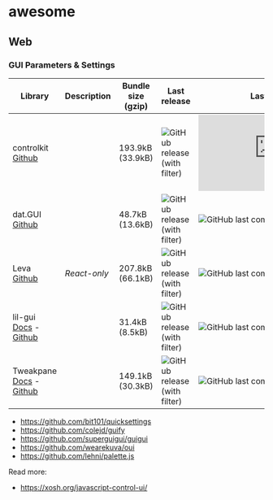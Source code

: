 # awesome

## Web

### GUI Parameters & Settings

| Library | Description | Bundle size (gzip) | Last release | Last activity | Downloads |
| --- | --- | --- | --- | --- | --- |
| controlkit<br />[Github](https://github.com/automat/controlkit.js) | | 193.9kB (33.9kB) | ![GitHub release (with filter)](https://img.shields.io/npm/v/controlkit?logo=npm&label=) | ![GitHub last commit](https://img.shields.io/github/last-commit/automat/controlkit.js?logo=github&label=) | ![npm](https://img.shields.io/npm/dm/controlkit?logo=npm&label=) |
| dat.GUI<br />[Github](https://github.com/dataarts/dat.gui) | | 48.7kB (13.6kB) | ![GitHub release (with filter)](https://img.shields.io/npm/v/dat.gui?logo=npm&label=) | ![GitHub last commit](https://img.shields.io/github/last-commit/dataarts/dat.gui?logo=github&label=) | ![npm](https://img.shields.io/npm/dm/dat.gui?logo=npm&label=) |
| Leva<br />[Github](https://github.com/pmndrs/leva) | _React-only_ | 207.8kB (66.1kB) | ![GitHub release (with filter)](https://img.shields.io/npm/v/leva?logo=npm&label=) | ![GitHub last commit](https://img.shields.io/github/last-commit/pmndrs/leva?logo=github&label=) | | ![npm](https://img.shields.io/npm/dm/leva?logo=npm&label=) |
| lil-gui<br />[Docs](https://lil-gui.georgealways.com/) - [Github](https://github.com/georgealways/lil-gui) | | 31.4kB (8.5kB) | ![GitHub release (with filter)](https://img.shields.io/npm/v/lil-gui?logo=npm&label=) | ![GitHub last commit](https://img.shields.io/github/last-commit/georgealways/lil-gui?logo=github&label=) | ![npm](https://img.shields.io/npm/dm/lil-gui?logo=npm&label=) |
| Tweakpane<br />[Docs](https://tweakpane.github.io/docs/) - [Github](https://github.com/cocopon/tweakpane) | | 149.1kB (30.3kB) | ![GitHub release (with filter)](https://img.shields.io/npm/v/tweakpane?logo=npm&label=) | ![GitHub last commit](https://img.shields.io/github/last-commit/cocopon/tweakpane?logo=github&label=) | ![npm](https://img.shields.io/npm/dm/tweakpane?logo=npm&label=) |

- https://github.com/bit101/quicksettings
- https://github.com/colejd/guify
- https://github.com/superguigui/guigui
- https://github.com/wearekuva/oui
- https://github.com/lehni/palette.js

Read more:

- https://xosh.org/javascript-control-ui/
